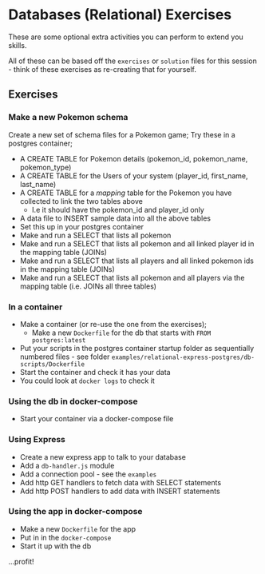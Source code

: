 # Databases (Relational) Exercises

These are some optional extra activities you can perform to extend you skills.

All of these can be based off the `exercises` or `solution` files for this session - think of these exercises as re-creating that for yourself.

## Exercises

### Make a new Pokemon schema

Create a new set of schema files for a Pokemon game; Try these in a postgres container;

- A CREATE TABLE for Pokemon details (pokemon_id, pokemon_name, pokemon_type)
- A CREATE TABLE for the Users of your system (player_id, first_name, last_name)
- A CREATE TABLE for a _mapping_ table for the Pokemon you have collected to link the two tables above
    - I.e it should have the pokemon_id and player_id only
- A data file to INSERT sample data into all the above tables
- Set this up in your postgres container
- Make and run a SELECT that lists all pokemon
- Make and run a SELECT that lists all pokemon and all linked player id in the mapping table (JOINs)
- Make and run a SELECT that lists all players and all linked pokemon ids in the mapping table (JOINs)
- Make and run a SELECT that lists all pokemon and all players via the mapping table (i.e. JOINs all three tables)

### In a container

- Make a container (or re-use the one from the exercises);
    - Make a new `Dockerfile` for the db that starts with `FROM postgres:latest`
- Put your scripts in the postgres container startup folder as sequentially numbered files - see folder `examples/relational-express-postgres/db-scripts/Dockerfile`
- Start the container and check it has your data
- You could look at `docker logs` to check it

### Using the db in docker-compose

- Start your container via a docker-compose file

### Using Express

- Create a new express app to talk to your database
- Add a `db-handler.js` module
- Add a connection pool - see the `examples`
- Add http GET handlers to fetch data with SELECT statements
- Add http POST handlers to add data with INSERT statements

### Using the app in docker-compose

- Make a new `Dockerfile` for the app
- Put in in the `docker-compose`
- Start it up with the db

...profit!
